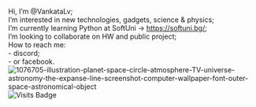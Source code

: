 Hi, I’m @VankataLv; <br>
I’m interested in new technologies, gadgets, science & physics; <br>
I’m currently learning Python at SoftUni -> https://softuni.bg/; <br>
I’m looking to collaborate on HW and public project; <br>
How to reach me: <br>
              - discord; <br>
              - or facebook.
![1076705-illustration-planet-space-circle-atmosphere-TV-universe-astronomy-the-expanse-line-screenshot-computer-wallpaper-font-outer-space-astronomical-object](https://github.com/VankataLv/VankataLv/assets/132002763/096e530e-7c52-4382-ada7-a206d7875843)
![Visits Badge](https://badges.pufler.dev/visits/VankataLv/VankataLv)

